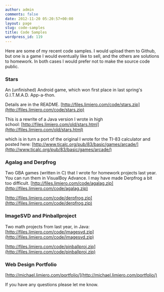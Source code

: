 ```yaml
---
author: admin
comments: false
date: 2012-11-20 05:20:57+00:00
layout: page
slug: code-samples
title: Code Samples
wordpress_id: 119
---
```


Here are some of my recent code samples. I would upload them to Github, but one is a game I would eventually like to sell, and the others are solutions to homework. In both cases I would prefer not to make the source code public.





### Stars




An (unfinished) Android game, which won first place in last spring's G.I.T.M.A.D. App-a-thon.




Details are in the README.
[http://files.limiero.com/code/stars.zip](http://files.limiero.com/code/stars.zip)







This is a rewrite of a Java version I wrote in high school: [http://files.limiero.com/old/stars.html](http://files.limiero.com/old/stars.html)




which is in turn a port of the original I wrote for the TI-83 calculator and posted here: [http://www.ticalc.org/pub/83/basic/games/arcade/](http://www.ticalc.org/pub/83/basic/games/arcade/)










### Agalag and Derpfrog




Two GBA games (written in C) that I wrote for homework projects last year. You can run them in VisualBoy Advance. I may have made Derpfrog a bit too difficult.
[http://files.limiero.com/code/agalag.zip](http://files.limiero.com/code/agalag.zip)




[http://files.limiero.com/code/derpfrog.zip](http://files.limiero.com/code/derpfrog.zip)










### ImageSVD and Pinballproject




Two math projects from last year, in Java:
[http://files.limiero.com/code/imagesvd.zip](http://files.limiero.com/code/imagesvd.zip)




[http://files.limiero.com/code/pinballproj.zip](http://files.limiero.com/code/pinballproj.zip)










### Web Design Portfolio




[http://michael.limiero.com/portfolio/](http://michael.limiero.com/portfolio/)










If you have any questions please let me know.



